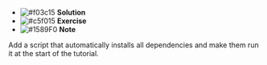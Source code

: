 - ![#f03c15](https://placehold.it/15/f03c15/000000?text=+) **Solution**
- ![#c5f015](https://placehold.it/15/c5f015/000000?text=+) **Exercise**
- ![#1589F0](https://placehold.it/15/1589F0/000000?text=+) **Note**


Add a script that automatically installs all dependencies and make them run it at the start of the tutorial.